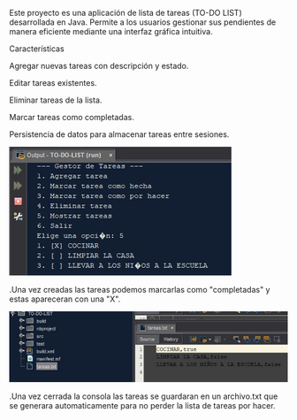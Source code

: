 Este proyecto es una aplicación de lista de tareas (TO-DO LIST) desarrollada en Java. Permite a los usuarios gestionar sus pendientes de manera eficiente mediante una interfaz gráfica intuitiva.

Características

Agregar nuevas tareas con descripción y estado.

Editar tareas existentes.

Eliminar tareas de la lista.

Marcar tareas como completadas.

Persistencia de datos para almacenar tareas entre sesiones.

![image alt](https://github.com/valentinpagura/TO-DO-LIST/blob/main/Captura%20de%20pantalla%202025-02-03%20054843.jpg?raw=true)

.Una vez creadas las tareas podemos marcarlas como "completadas" y estas apareceran con una "X".

![image alt](https://github.com/valentinpagura/TO-DO-LIST/blob/main/Captura%20de%20pantalla%202025-02-03%20054943.jpg?raw=true)

.Una vez cerrada la consola las tareas se guardaran en un archivo.txt que se generara automaticamente para no perder la lista de tareas por hacer.
